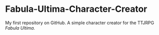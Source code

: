 # Fabula-Ultima-Character-Creator
My first repository on GitHub. A simple character creator for the TTJRPG *Fabula Ultima.*
